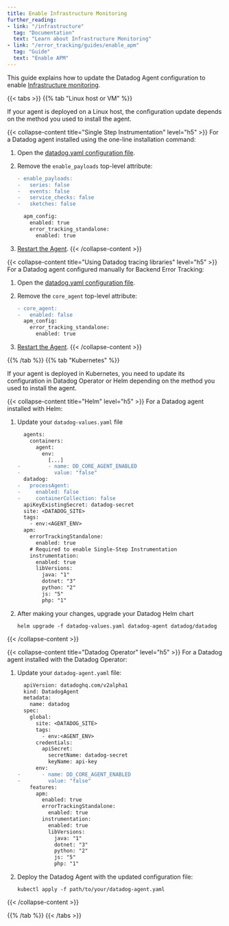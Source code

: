 ```yaml
---
title: Enable Infrastructure Monitoring
further_reading:
- link: "/infrastructure"
  tag: "Documentation"
  text: "Learn about Infrastructure Monitoring"
- link: "/error_tracking/guides/enable_apm"
  tag: "Guide"
  text: "Enable APM"
---
```


This guide explains how to update the Datadog Agent configuration to enable [Infrastructure monitoring][1].

{{< tabs >}}
{{% tab "Linux host or VM" %}}

If your agent is deployed on a Linux host, the configuration update depends on the method you used to install the agent.

{{< collapse-content title="Single Step Instrumentation" level="h5" >}}
For a Datadog agent installed using the one-line installation command:

1. Open the [datadog.yaml configuration file][2].
2. Remove the `enable_payloads` top-level attribute:

   ```diff
   - enable_payloads:
   -   series: false
   -   events: false
   -   service_checks: false
   -   sketches: false

     apm_config:
       enabled: true
       error_tracking_standalone:
         enabled: true
   ```

3. [Restart the Agent][3].
   {{< /collapse-content >}}

{{< collapse-content title="Using Datadog tracing libraries" level="h5" >}}
For a Datadog agent configured manually for Backend Error Tracking:

1. Open the [datadog.yaml configuration file][2].
2. Remove the `core_agent` top-level attribute:

   ```diff
   - core_agent:
   -   enabled: false
     apm_config:
       error_tracking_standalone:
         enabled: true
   ```

3. [Restart the Agent][3].
   {{< /collapse-content >}}

[2]: /agent/configuration/agent-configuration-files
[3]: /agent/configuration/agent-commands/#restart-the-agent

{{% /tab %}}
{{% tab "Kubernetes" %}}

If your agent is deployed in Kubernetes, you need to update its configuration in Datadog Operator or Helm depending on the method you used to install the agent.

{{< collapse-content title="Helm" level="h5" >}}
For a Datadog agent installed with Helm:

1. Update your `datadog-values.yaml` file
   ```diff
     agents:
       containers:
         agent:
           env:
             [...]
   -         - name: DD_CORE_AGENT_ENABLED
   -           value: "false"
     datadog:
   -   processAgent:
   -     enabled: false
   -     containerCollection: false
     apiKeyExistingSecret: datadog-secret
     site: <DATADOG_SITE>
     tags:
       - env:<AGENT_ENV>
     apm:
       errorTrackingStandalone:
         enabled: true
       # Required to enable Single-Step Instrumentation
       instrumentation:
         enabled: true
         libVersions:
           java: "1"
           dotnet: "3"
           python: "2"
           js: "5"
           php: "1"
   ```

2. After making your changes, upgrade your Datadog Helm chart
   ```shell
   helm upgrade -f datadog-values.yaml datadog-agent datadog/datadog
   ```
{{< /collapse-content >}}

{{< collapse-content title="Datadog Operator" level="h5" >}}
For a Datadog agent installed with the Datadog Operator:

1. Update your `datadog-agent.yaml` file:
   ```diff
     apiVersion: datadoghq.com/v2alpha1
     kind: DatadogAgent
     metadata:
       name: datadog
     spec:
       global:
         site: <DATADOG_SITE>
         tags:
           - env:<AGENT_ENV>
         credentials:
           apiSecret:
             secretName: datadog-secret
             keyName: api-key
         env:
   -       - name: DD_CORE_AGENT_ENABLED
   -         value: "false"
       features:
         apm:
           enabled: true
           errorTrackingStandalone:
             enabled: true
           instrumentation:
             enabled: true
             libVersions:
               java: "1"
               dotnet: "3"
               python: "2"
               js: "5"
               php: "1"
   ```
2. Deploy the Datadog Agent with the updated configuration file:
   ```shell
   kubectl apply -f path/to/your/datadog-agent.yaml
   ```
{{< /collapse-content >}}

{{% /tab %}}
{{< /tabs >}}

[1]: /infrastructure
